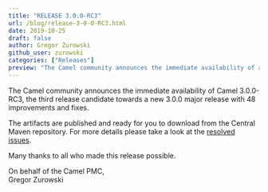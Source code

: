 ```yaml
---
title: "RELEASE 3.0.0-RC3"
url: /blog/release-3-0-0-RC3.html
date: 2019-10-25
draft: false
author: Gregor Zurowski
github_user: zurowski
categories: ["Releases"]
preview: "The Camel community announces the immediate availability of a new release candidate Camel 3.0.0-RC3"
---
```



The Camel community announces the immediate availability of Camel 3.0.0-RC3, the third release candidate towards a new 3.0.0 major release with 48 improvements and fixes.

The artifacts are published and ready for you to download from the Central Maven repository. For more details please take a look at the  [resolved issues](/releases/release-3.0.0-RC3/#resolved).

Many thanks to all who made this release possible.

On behalf of the Camel PMC,  
Gregor Zurowski
